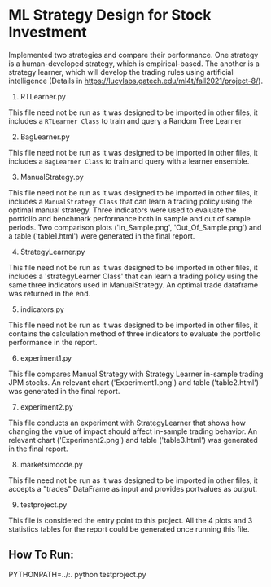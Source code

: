 # ML Strategy Design for Stock Investment

Implemented two strategies and compare their performance. One strategy is a human-developed strategy, which is empirical-based. The another is a strategy learner, which will develop the trading rules using artificial intelligence (Details in https://lucylabs.gatech.edu/ml4t/fall2021/project-8/).

1. RTLearner.py

This file need not be run as it was designed to be imported in other files, it includes a `RTLearner Class` to train and query a Random Tree Learner 

2. BagLearner.py

This file need not be run as it was designed to be imported in other files, it includes a `BagLearner Class` to train and query with a learner ensemble.

3. ManualStrategy.py

This file need not be run as it was designed to be imported in other files, it includes a `ManualStrategy Class` that can learn a trading policy using the optimal manual strategy. Three indicators were used to evaluate the portfolio and benchmark performance both in sample and out of sample periods. Two comparison plots ('In_Sample.png', 'Out_Of_Sample.png') and a table ('table1.html') were generated in the final report.

4. StrategyLearner.py

This file need not be run as it was designed to be imported in other files, it includes a 'strategyLearner Class' that can learn a trading policy using the same three indicators used in ManualStrategy. An optimal trade dataframe was returned in the end.

5. indicators.py

This file need not be run as it was designed to be imported in other files, it contains the calculation method of three indicators to evaluate the portfolio performance in the report. 

6. experiment1.py

This file compares Manual Strategy with Strategy Learner in-sample trading JPM stocks. An relevant chart ('Experiment1.png') and table ('table2.html') was generated in the final report.

7. experiment2.py

This file conducts an experiment with StrategyLearner that shows how changing the value of impact should affect in-sample trading behavior. An relevant chart ('Experiment2.png') and table ('table3.html') was generated in the final report.

8. marketsimcode.py

This file need not be run as it was designed to be imported in other files, it accepts a "trades" DataFrame as input and provides portvalues as output.    

9. testproject.py

This file is considered the entry point to this project. All the 4 plots and 3 statistics tables for the report could be generated once running this file.

## How To Run:    
PYTHONPATH=../:. python testproject.py 
